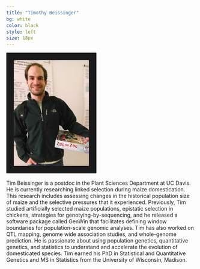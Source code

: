 ```yaml
---
title: "Timothy Beissinger"
bg: white
color: black
style: left
size: 18px
---
```


<div style="float:left border:5">
    <img src="img/2014-03-12 20.50.42.jpg" alt="Picture of me" title="Picture" width="200" border="20"/>
</div>

Tim Beissinger is a postdoc in the Plant Sciences Department at UC Davis.  He is currently researching linked selection during maize domestication. This research includes assessing changes in the historical population size of maize and the selective pressures that it experienced.  Previously, Tim studied artificially selected maize populations, epistatic selection in chickens, strategies for genotying-by-sequencing, and he released a software package called GenWin that facilitates defining window boundaries for population-scale genomic analyses. Tim has also worked on QTL mapping, genome wide association studies, and whole-genome prediction. He is passionate about using population genetics, quantitative genetics, and statistics to understand and accelerate the evolution of domesticated species. Tim earned his PhD in Statistical and Quantitative Genetics and MS in Statistics from the University of Wisconsin, Madison.


